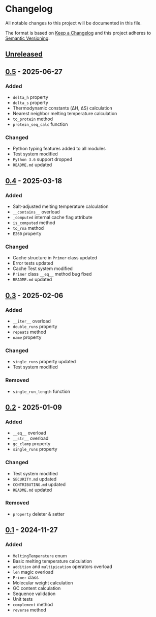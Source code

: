 # Changelog
All notable changes to this project will be documented in this file.

The format is based on [Keep a Changelog](http://keepachangelog.com/en/1.0.0/)
and this project adheres to [Semantic Versioning](http://semver.org/spec/v2.0.0.html).

## [Unreleased]
## [0.5] - 2025-06-27
### Added
- `delta_h` property 
- `delta_s` property
- Thermodynamic constants (ΔH, ΔS) calculation
- Nearest neighbor melting temperature calculation
- `to_protein` method
- `protein_seq_calc` function
### Changed
- Python typing features added to all modules
- Test system modified
- `Python 3.6` support dropped
- `README.md` updated
## [0.4] - 2025-03-18
### Added
- Salt-adjusted melting temperature calculation
- `__contains__` overload
- `_computed` internal cache flag attribute
- `is_computed` method
- `to_rna` method
- `E260` property
### Changed
- Cache structure in `Primer` class updated
- Error tests updated
- Cache Test system modified
- `Primer` class `__eq__` method bug fixed
- `README.md` updated
## [0.3] - 2025-02-06
### Added
- `__iter__` overload
- `double_runs` property
- `repeats` method
- `name` property
### Changed
- `single_runs` property updated
- Test system modified
### Removed
- `single_run_length` function
## [0.2] - 2025-01-09
### Added
- `__eq__` overload
- `__str__` overload
- `gc_clamp` property
- `single_runs` property
### Changed
- Test system modified
- `SECURITY.md` updated
- `CONTRIBUTING.md` updated
- `README.md` updated
### Removed
- `property` deleter & setter
## [0.1] - 2024-11-27
### Added
- `MeltingTemperature` enum
- Basic melting temperature calculation
- `addition` and `multipication` operators overload
- `len` magic overload
- `Primer` class
- Molecular weight calculation
- GC content calculation
- Sequence validation
- Unit tests
- `complement` method
- `reverse` method

[Unreleased]: https://github.com/openscilab/opr/compare/v0.5...dev
[0.5]: https://github.com/openscilab/opr/compare/v0.4...v0.5
[0.4]: https://github.com/openscilab/opr/compare/v0.3...v0.4
[0.3]: https://github.com/openscilab/opr/compare/v0.2...v0.3
[0.2]: https://github.com/openscilab/opr/compare/v0.1...v0.2
[0.1]: https://github.com/openscilab/opr/compare/0baa8dd...v0.1